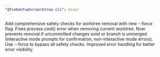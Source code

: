 ```yaml
---
"@fnebenfuehr/worktree-cli": minor
---
```


Add comprehensive safety checks for worktree removal with new --force flag. Fixes process.cwd() error when removing current worktree. Now prevents removal if uncommitted changes exist or branch is unmerged (interactive mode prompts for confirmation, non-interactive mode errors). Use --force to bypass all safety checks. Improved error handling for better error visibility.
